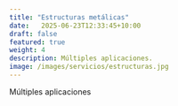 ```yaml
---
title: "Estructuras metálicas"
date:   2025-06-23T12:33:45+10:00
draft: false
featured: true
weight: 4
description: Múltiples aplicaciones.
image: /images/servicios/estructuras.jpg
---
```


Múltiples aplicaciones


